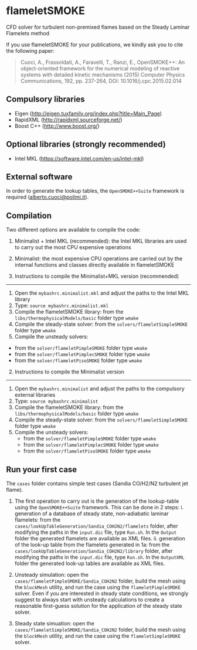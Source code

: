 flameletSMOKE
============
CFD solver for turbulent non-premixed flames based on the Steady Laminar Flamelets method

If you use flameletSMOKE for your publications, we kindly ask you to cite the following paper:

> Cuoci, A., Frassoldati, A., Faravelli, T., Ranzi, E., 
> OpenSMOKE++: An object-oriented framework for the numerical modeling of reactive systems with detailed kinetic mechanisms 
> (2015) Computer Physics Communications, 192, pp. 237-264, DOI: 10.1016/j.cpc.2015.02.014


Compulsory libraries
--------------------
- Eigen (http://eigen.tuxfamily.org/index.php?title=Main_Page)
- RapidXML (http://rapidxml.sourceforge.net/)
- Boost C++ (http://www.boost.org/)

Optional libraries (strongly recommended)
-----------------------------------------
- Intel MKL (https://software.intel.com/en-us/intel-mkl)

External software
-----------------
In order to generate the lookup tables, the `OpenSMOKE++Suite` framework is required (alberto.cuoci@polimi.it).

Compilation
-----------
Two different options are available to compile the code:
1. Minimalist + Intel MKL (recommended): the Intel MKL libraries are used to carry out the most CPU expensive operations
2. Minimalist: the most expensive CPU operations are carried out by the internal functions and classes directly available in flameletSMOKE

1. Instructions to compile the Minimalist+MKL version (recommended)
-------------------------------------------------------------------
1. Open the `mybashrc.minimalist.mkl` and adjust the paths to the Intel MKL library
2. Type: `source mybashrc.minimalist.mkl`
3. Compile the flameletSMOKE library: from the `libs/thermophysicalModels/basic` folder type `wmake`
4. Compile the steady-state solver: from the `solvers/flameletSimpleSMOKE` folder type `wmake`
5. Compile the unsteady solvers:
  - from the `solver/flameletPimpleSMOKE` folder type `wmake`
  - from the `solver/flameletPimplecSMOKE` folder type `wmake`
  - from the `solver/flameletPisoSMOKE` folder type `wmake`

2. Instructions to compile the Minimalist version
-------------------------------------------------
1. Open the `mybashrc.minimalist` and adjust the paths to the compulsory external libraries
2. Type: `source mybashrc.minimalist`
3. Compile the flameletSMOKE library: from the `libs/thermophysicalModels/basic` folder type `wmake`
4. Compile the steady-state solver: from the `solvers/flameletSimpleSMOKE` folder type `wmake`
5. Compile the unsteady solvers:
   - from the `solver/flameletPimpleSMOKE` folder type `wmake`
   - from the `solver/flameletPimplecSMOKE` folder type `wmake`
   - from the `solver/flameletPisoSMOKE` folder type `wmake`

Run your first case
-------------------
The `cases` folder contains simple test cases (Sandia CO/H2/N2 turbulent jet flame).

1. The first operation to carry out is the generation of the lookup-table using the `OpenSMOKE++Suite` framework. This can be done in 2 steps:
  i. generation of a database of steady state, non-adiabatic laminar flamelets: from the `cases/lookUpTableGeneration/Sandia_COH2N2/flamelets` folder, after modifying the paths in the `input.dic` file, type `Run.sh`. In the `Output` folder the generated flamelets are available as XML files.
  ii. generation of the look-up table from the flamelets generated in 1a: from the `cases/lookUpTableGeneration/Sandia_COH2N2/library` folder, after modifying the paths in the `input.dic` file, type `Run.sh`. In the `OutputXML` folder the generated look-up tables are available as XML files.

2. Unsteady simulation: open the `cases/flameletPimpleSMOKE/Sandia_COH2N2` folder, build the mesh using the `blockMesh` utility, and run the case using the `flameletPimpleSMOKE` solver. 
   Even if you are interested in steady state conditions, we strongly suggest to always start with unsteady calculations to create a reasonable first-guess solution for the application of the steady state solver. 

3. Steady state simuation: open the `cases/flameletSimpleSMOKE/Sandia_COH2N2` folder, build the mesh using the `blockMesh` utility, and run the case using the `flameletSimpleSMOKE` solver. 
